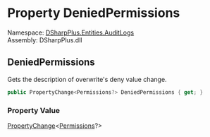 # Property DeniedPermissions

Namespace: [DSharpPlus.Entities.AuditLogs](DSharpPlus.Entities.AuditLogs.md)  
Assembly: DSharpPlus.dll

## <a id="DSharpPlus_Entities_AuditLogs_DiscordAuditLogOverwriteEntry_DeniedPermissions"></a>DeniedPermissions

Gets the description of overwrite's deny value change.

```csharp
public PropertyChange<Permissions?> DeniedPermissions { get; }
```

### Property Value

[PropertyChange](DSharpPlus.Entities.AuditLogs.PropertyChange\-1.md)<[Permissions](DSharpPlus.Permissions.md)?\>

